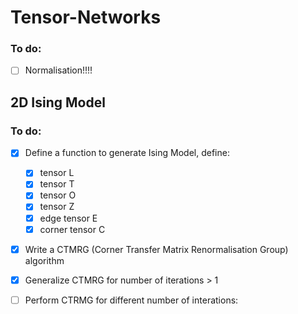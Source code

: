 # Tensor-Networks

### To do:
- [ ] Normalisation!!!!
## 2D Ising Model

### To do:

- [x] Define a function to generate Ising Model, define:
  - [x] tensor L
  - [x] tensor T
  - [x] tensor O
  - [x] tensor Z
  - [x] edge tensor E
  - [x] corner tensor C  
- [x] Write a CTMRG (Corner Transfer Matrix Renormalisation Group) algorithm
- [x] Generalize CTMRG for number of iterations > 1
- [ ] Perform CTRMG for different number of interations:




